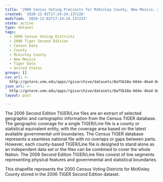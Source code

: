 ```yaml
---
title: '2000 Census Voting Precincts for McKinley County, New Mexico, 2006se TIGER'
created: '2020-12-02T17:24:24.137226'
modified: '2020-12-02T17:24:24.137233'
state: active
type: dataset
tags:
  - 2000 Census Voting Districts
  - 2006 Tiger Second Edition
  - Census Data
  - County
  - Mckinley County
  - New Mexico
  - Tiger Data
  - United States
groups: []
csv_url: >-
  http://gstore.unm.edu/apps/rgisarchive/datasets/8af5b18a-664e-4bad-8c8d-bf70fba4c147/tgr2006se_mcki_vtd00.derived.csv
json_url: >-
  http://gstore.unm.edu/apps/rgisarchive/datasets/8af5b18a-664e-4bad-8c8d-bf70fba4c147/tgr2006se_mcki_vtd00.derived.json
layout: post

---
```

The 2006 Second Edition TIGER/Line files are an extract of selected geographic and cartographic information from the Census TIGER database.  The geographic coverage for a single TIGER/Line file is a county or statistical equivalent entity, with the coverage area based on the latest available governmental unit boundaries. The Census TIGER database represents a seamless national file with no overlaps or gaps between parts.  However, each county-based TIGER/Line file is designed to stand alone as an independent data set or the files can be combined to cover the whole Nation.  The 2006 Second Edition  TIGER/Line files consist of line segments representing physical features and governmental and statistical boundaries.  

This shapefile represents the 2000 Census Voting Districts for McKinley County stored in the 2006 TIGER Second Edition dataset.

